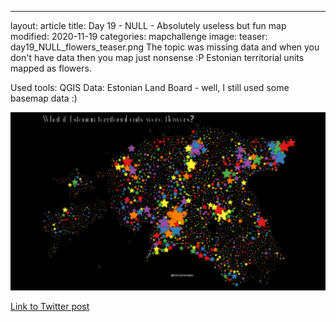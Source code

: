 ---
layout: article
title: Day 19 - NULL - Absolutely useless but fun map
modified: 2020-11-19
categories: mapchallenge
image:
  teaser: day19_NULL_flowers_teaser.png
The topic was missing data and when you don't have data then you map just nonsense :P Estonian territorial units mapped as flowers.

Used tools: QGIS
Data: Estonian Land Board - well, I still used some basemap data :)


![image of categories](../../images/day19_NULL_flowers.png)

[Link to Twitter post](https://twitter.com/evelynuuemaa/status/1329318850173816832)
